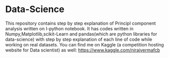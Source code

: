 # Data-Science
This repository contains step by step explanation of Principl component analysis written on I-python notebook.
It has codes written in Numpy,Matplotlib,scikit-Learn and pandas(which are python libraries for data-science) with step by step explanation of each line of code while working on real datasets.
You can find me on Kaggle (a competition hosting website for Data scientist) as well:
https://www.kaggle.com/nirajvermafcb

